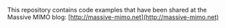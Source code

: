 This repository contains code examples that have been shared at the Massive MIMO blog: [http://massive-mimo.net](http://massive-mimo.net)
